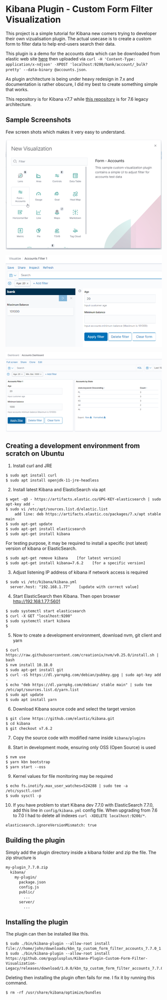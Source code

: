 # Kibana Plugin - Custom Form Filter Visualization 

This project is a simple tutorial for Kibana new comers trying to developer their own vizualisation plugin. The actual usecase is to create a custom form to filter data to help end-users search their data.

This plugin is a demo for the accounts data which can be downloaded from elastic web site [here](https://download.elastic.co/demos/kibana/gettingstarted/accounts.zip) then uploaded via `curl -H 'Content-Type: application/x-ndjson' -XPOST 'localhost:9200/bank/account/_bulk?pretty' --data-binary @accounts.json`.

As plugin architecture is being under heavy redesign in 7.x and documentation is rather obscure, I did my best to create something simple that works.

This repository is for Kibana v7.7 while [this repository](https://github.com/guyplusplus/Kibana-Plugin-Custom-Form-Filter-Visualization-Legacy) is for 7.6 legacy architecture.

## Sample Screenshots

Few screen shots which makes it very easy to understand.

![New Visualization - Step 1](./new-visualization1.png)

![New Visualization - Step 2](./new-visualization2.png)

![Dashboard](./dashboard.png)

## Creating a development environment from scratch on Ubuntu

1. Install curl and JRE

```
$ sudo apt install curl
$ sudo apt install openjdk-11-jre-headless
```

2. Install latest Kibana and ElasticSearch via apt

```
$ wget -qO - https://artifacts.elastic.co/GPG-KEY-elasticsearch | sudo apt-key add -
$ sudo vi /etc/apt/sources.list.d/elastic.list
    add line: deb https://artifacts.elastic.co/packages/7.x/apt stable main
$ sudo apt-get update
$ sudo apt-get install elasticsearch
$ sudo apt-get install kibana
```

For testing purpose, it may be required to install a specific (not latest) version of kibana or ElasticSearch.

```
$ sudo apt-get remove kibana    [for latest version]
$ sudo apt-get install kibana=7.6.2    [for a specific version]
```

3. Adjust listening IP address of kibana if network access is required

```
$ sudo vi /etc/kibana/kibana.yml
  server.host: "192.168.1.77"    [update with correct value]
```

4. Start ElasticSearch then Kibana. Then open browser http://192.168.1.77:5601

```
$ sudo systemctl start elasticsearch
$ curl -X GET "localhost:9200"
$ sudo systemctl start kibana
$
```

5. Now to create a development environment, download nvm, git client and yarn

```
$ curl https://raw.githubusercontent.com/creationix/nvm/v0.25.0/install.sh | bash 
$ nvm install 10.18.0
$ sudo apt-get install git
$ curl -sS https://dl.yarnpkg.com/debian/pubkey.gpg | sudo apt-key add -
$ echo "deb https://dl.yarnpkg.com/debian/ stable main" | sudo tee /etc/apt/sources.list.d/yarn.list
$ sudo apt update
$ sudo apt install yarn
```

6. Download Kibana source code and select the target version

```
$ git clone https://github.com/elastic/kibana.git
$ cd kibana
$ git checkout v7.6.2 
```

7. Copy the source code with modified name inside `kibana/plugins`

8. Start in development mode, ensuring only OSS (Open Source) is used

```
$ nvm use
$ yarn kbn bootstrap
$ yarn start --oss
```

9. Kernel values for file monitoring may be required

```
$ echo fs.inotify.max_user_watches=524288 | sudo tee -a /etc/sysctl.conf
$ sudo sysctl -p
```

10. If you have problem to start Kibana dev 7.7.0 with ElasticSearch 7.7.0, add this line in `config/kibana.yml` config file. When upgrading from 7.6 to 7.0 I had to delete all indexes `curl -XDELETE localhost:9200/*`.

```
elasticsearch.ignoreVersionMismatch: true
```

## Building the plugin

Simply add the plugin directory inside a kibana folder and zip the file. The zip structure is

```
my-plugin_7.7.0.zip
  kibana/
    my-plugin/
      package.json
      config.js
      public/
        ...
      server/
        ...
```

## Installing the plugin

The plugin can then be installed like this.

```
$ sudo ./bin/kibana-plugin --allow-root install file:///home/john/downloads/kbn_tp_custom_form_filter_accounts_7.7.0_1.0.0.zip
$ sudo ./bin/kibana-plugin --allow-root install https://github.com/guyplusplus/Kibana-Plugin-Custom-Form-Filter-Visualization-Legacy/releases/download/1.0.0/kbn_tp_custom_form_filter_accounts_7.7.0_1.0.0.zip
```

Deleting then installing the plugin often fails for me. I fix it by running this command.

```
$ rm -rf /usr/share/kibana/optimize/bundles
```

